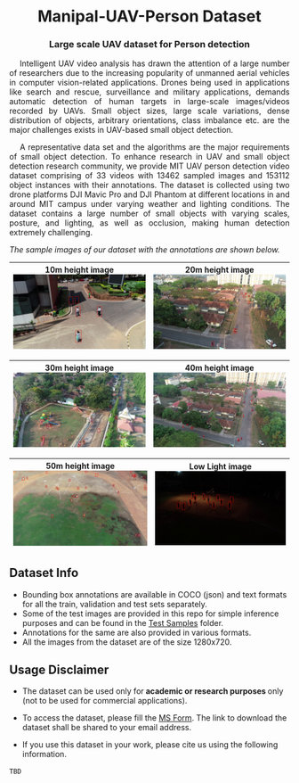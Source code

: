 # <center>Manipal-UAV-Person Dataset</center>
### <center>Large scale UAV dataset for Person detection </center>

<p align="justify"> &emsp; Intelligent UAV video analysis has drawn the attention of a large number of researchers due to the increasing popularity of unmanned aerial vehicles in computer vision-related applications. Drones being used in applications like search and rescue, surveillance and military applications, demands automatic detection of human targets in large-scale images/videos recorded by UAVs. Small object sizes, large scale variations, dense distribution of objects, arbitrary orientations, class imbalance etc. are the major challenges exists in UAV-based small object detection. </p>


<p align="justify"> &emsp; A representative data set and the algorithms are the major requirements of small object detection. To enhance research in UAV and small object detection research community, we provide MIT UAV person detection video dataset comprising of 33 videos with 13462 sampled images and 153112 object instances with their annotations. The dataset is collected using two drone platforms DJI Mavic Pro and DJI Phantom at different locations in and around MIT campus under varying weather and lighting conditions.  The dataset contains a large number of small objects with varying scales, posture, and lighting, as well as occlusion, making human detection extremely challenging. </p>

<i> The sample images of our dataset with the annotations are shown below.</i>


| 10m height image <img src="readmeAssets/10_IC_P1_frame_000970.png" width="360"> | 20m height image <img src="readmeAssets/20_RD_P1_frame_000290.png" width="360"> |
|--------|-------|

| 30m height image <img src="readmeAssets/30_VGT_P1_frame_001550.png" width="360"> | 40m height image <img src="readmeAssets/40_RD_P2_frame_001780.png" width="360"> |
|--------|-------|

| 50m height image <img src="readmeAssets/50_GND_P2_frame_003210.png" width="360"> | Low Light image <img src="readmeAssets/lowlight_10_P2_frame_004160.png" width="360"> |
|--------|-------|


## Dataset Info

* Bounding box annotations are available in COCO (json) and text formats for all the train, validation and test sets separately.
* Some of the test images are provided in this repo for simple inference purposes and can be found in the [Test Samples](https://github.com/Akshathakrbhat/Manipal-UAV-Person-Dataset/tree/master/Test%20Samples) folder.
* Annotations for the same are also provided in various formats.
* All the images from the dataset are of the size 1280x720.

## Usage Disclaimer 

* The dataset can be used only for<b> academic or research purposes </b>only (not to be used for commercial applications).

* To access the dataset, please fill the [MS Form](https://forms.office.com/r/qHy7yMbZwK). The link to download the dataset shall be shared to your email address.

* If you use this dataset in your work, please cite us using the following information.

``` citation
TBD

```

